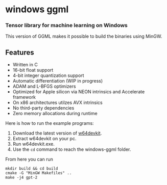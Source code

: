 # windows ggml
### Tensor library for machine learning on Windows
This version of GGML makes it possible to build the binaries using MinGW.

## Features

- Written in C
- 16-bit float support
- 4-bit integer quantization support
- Automatic differentiation (WIP in progress)
- ADAM and L-BFGS optimizers
- Optimized for Apple silicon via NEON intrinsics and Accelerate framework
- On x86 architectures utilzes AVX intrinsics
- No third-party dependencies
- Zero memory allocations during runtime

Here is how to run the example programs:

1. Download the latest version of [w64devkit](https://github.com/skeeto/w64devkit/releases/download/v1.19.0/w64devkit-1.19.0.zip).
2. Extract w64devkit on your pc.
3. Run w64devkit.exe.
4. Use the `cd` command to reach the windows-ggml folder.

From here you can run

```console
mkdir build && cd build
cmake -G "MinGW Makefiles" ..
make -j4 gpt-2
```
